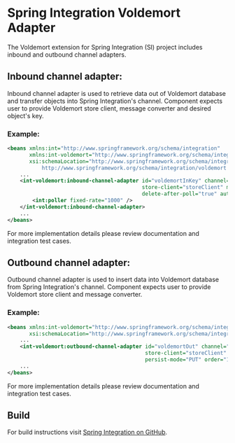 Spring Integration Voldemort Adapter
====================================

The Voldemort extension for Spring Integration (SI) project includes inbound
and outbound channel adapters.

Inbound channel adapter:
-----------------------------------------------------------------------------
Inbound channel adapter is used to retrieve data out of Voldemort database
and transfer objects into Spring Integration's channel. Component expects
user to provide Voldemort store client, message converter and desired object's
key.

### Example:
~~~~~xml
<beans xmlns:int="http://www.springframework.org/schema/integration"
       xmlns:int-voldemort="http://www.springframework.org/schema/integration/voldemort"
       xsi:schemaLocation="http://www.springframework.org/schema/integration https://www.springframework.org/schema/integration/spring-integration.xsd
           http://www.springframework.org/schema/integration/voldemort https://www.springframework.org/schema/integration/voldemort/spring-integration-voldemort.xsd">
    ...
    <int-voldemort:inbound-channel-adapter id="voldemortInKey" channel="voldemortInboundChannel" search-key="lukasz"
                                           store-client="storeClient" message-converter="messageConverter"
                                           delete-after-poll="true" auto-startup="true">
        <int:poller fixed-rate="1000" />
    </int-voldemort:inbound-channel-adapter>
    ...
</beans>
~~~~~

For more implementation details please review documentation and integration
test cases.

Outbound channel adapter:
-----------------------------------------------------------------------------
Outbound channel adapter is used to insert data into Voldemort database
from Spring Integration's channel. Component expects user to provide
Voldemort store client and message converter.

### Example:
~~~~~xml
<beans xmlns:int-voldemort="http://www.springframework.org/schema/integration/voldemort"
       xsi:schemaLocation="http://www.springframework.org/schema/integration/voldemort https://www.springframework.org/schema/integration/voldemort/spring-integration-voldemort.xsd">
    ...
    <int-voldemort:outbound-channel-adapter id="voldemortOut" channel="voldemortOutboundChannel"
                                            store-client="storeClient" message-converter="messageConverter"
                                            persist-mode="PUT" order="1" auto-startup="true" />
    ...
</beans>
~~~~~

For more implementation details please review documentation and integration
test cases.

Build
-----------------------------------------------------------------------------
For build instructions visit [Spring Integration on GitHub](https://github.com/SpringSource/spring-integration).